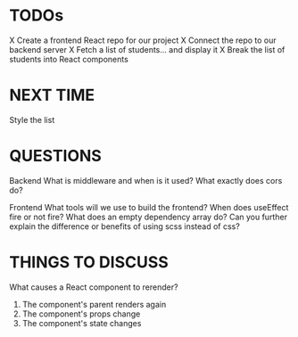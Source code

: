 # TODOs
X Create a frontend React repo for our project
X Connect the repo to our backend server
X Fetch a list of students... and display it
X Break the list of students into React components

# NEXT TIME
Style the list

# QUESTIONS
Backend
What is middleware and when is it used?
What exactly does cors do?

Frontend
What tools will we use to build the frontend?
When does useEffect fire or not fire? What does an empty dependency array do?
Can you further explain the difference or benefits of using scss instead of css?


# THINGS TO DISCUSS
What causes a React component to rerender?
1. The component's parent renders again
2. The component's props change
3. The component's state changes